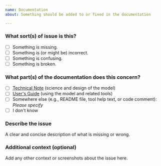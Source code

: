 ```yaml
---
name: Documentation
about: Something should be added to or fixed in the documentation

---
```



### What sort(s) of issue is this?
- [ ] Something is missing.
- [ ] Something is (or might be) incorrect.
- [ ] Something is confusing.
- [ ] Something is broken.

### What part(s) of the documentation does this concern?
- [ ] [Technical Note](https://escomp.github.io/CTSM/tech_note/index.html) (science and design of the model)
- [ ] [User's Guide](https://escomp.github.io/CTSM/users_guide/index.html) (using the model and related tools)
- [ ] Somewhere else (e.g., README file, tool help text, or code comment): _Please specify_
- [ ] I don't know

### Describe the issue
A clear and concise description of what is missing or wrong.

### Additional context (optional)
Add any other context or screenshots about the issue here.
